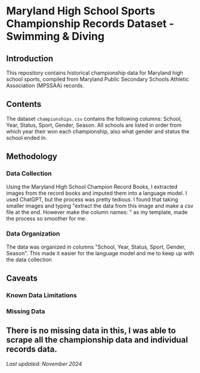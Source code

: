 # Maryland High School Sports Championship Records Dataset - Swimming & Diving 

## Introduction

This repository contains historical championship data for Maryland high school sports, compiled from Maryland Public Secondary Schools Athletic Association (MPSSAA) records.
## Contents

The dataset `championships.csv` contains the following columns:
School, Year, Status, Sport, Gender, Season. All schools are listed in order from which year their won each championship, also what gender and status the school ended in.   

## Methodology

### Data Collection

Using the Maryland High School Champion Record Books, I extracted images from the record books and imputed them into a language model. I used ChatGPT, but the process was pretty tedious. I found that taking smaller images and typing "extract the data from this image and make a csv file at the end. However make the column names: " as my template, made the process so smoother for me. 

### Data Organization

The data was organized in columns "School, Year, Status, Sport, Gender, Season". This made it easier for the language model and me to keep up with the data collection 

## Caveats

### Known Data Limitations

### Missing Data

There is no missing data in this, I was able to scrape all the championship data and individual records data. 
---
*Last updated: November 2024*  
